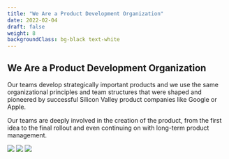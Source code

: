 ```yaml
---
title: "We Are a Product Development Organization"
date: 2022-02-04
draft: false
weight: 8
backgroundClass: bg-black text-white
---
```


## We Are a Product Development Organization

Our teams develop strategically important products and we use the same organizational principles and team structures that were shaped and pioneered by successful Silicon Valley product companies like Google or Apple.

Our teams are deeply involved in the creation of the product, from the first idea to the final rollout and even continuing on with long-term product management.

![](/img/who-we-are/we-are-a-product-development-organization-1.jpg)
![](/img/who-we-are/we-are-a-product-development-organization-2.jpg)
![](/img/who-we-are/we-are-a-product-development-organization-3.jpg)
